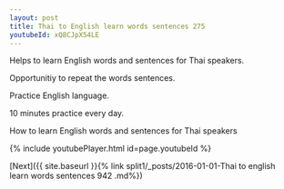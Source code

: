 ```yaml
---
layout: post
title: Thai to English learn words sentences 275 
youtubeId: xQ8CJpX54LE
---
```

 
 
Helps to learn English words and sentences for Thai speakers.

Opportunitiy to repeat the words sentences. 

Practice English language. 
 
10 minutes practice every day. 
 
How to learn English words and sentences for Thai speakers 
 
{% include youtubePlayer.html id=page.youtubeId %}
 
 
[Next]({{ site.baseurl }}{% link  split1/_posts/2016-01-01-Thai to english learn words sentences 942 .md%})
 
